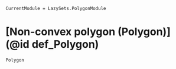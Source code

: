 ```@meta
CurrentModule = LazySets.PolygonModule
```

# [Non-convex polygon (Polygon)](@id def_Polygon)

```@docs
Polygon
```
